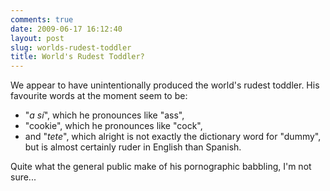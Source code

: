```yaml
---
comments: true
date: 2009-06-17 16:12:40
layout: post
slug: worlds-rudest-toddler
title: World's Rudest Toddler?
---
```


We appear to have unintentionally produced the world's rudest toddler.  His favourite words at the moment seem to be:

* "_a sí_", which he pronounces like "ass",  
* "cookie", which he pronounces like "cock",  
* and "_tete_", which alright is not exactly the dictionary word for "dummy", but is almost certainly ruder in English than Spanish.

Quite what the general public make of his pornographic babbling, I'm not sure...
